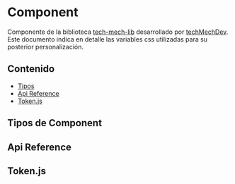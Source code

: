 # **Component**

Componente de la biblioteca [tech-mech-lib](https://github.com/techMechDev/tech-mech-lib) desarrollado por [techMechDev](https://github.com/techMechDev). Este documento indica en detalle las variables css utilizadas para su posterior personalización.

## Contenido
* [Tipos](#tipos)
* [Api Reference](#api-reference)
* [Token.js](#tokenjs)


## Tipos de Component



## Api Reference


## Token.js